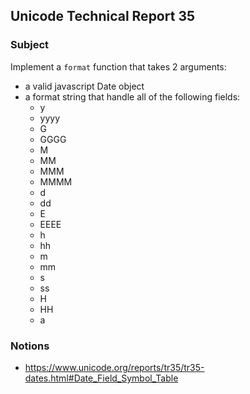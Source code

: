 ## Unicode Technical Report 35

### Subject

Implement a `format` function that takes 2 arguments:
- a valid javascript Date object
- a format string that handle all of the following fields:
  - y
  - yyyy
  - G
  - GGGG
  - M
  - MM
  - MMM
  - MMMM
  - d
  - dd
  - E
  - EEEE
  - h
  - hh
  - m
  - mm
  - s
  - ss
  - H
  - HH
  - a


### Notions

- https://www.unicode.org/reports/tr35/tr35-dates.html#Date_Field_Symbol_Table
